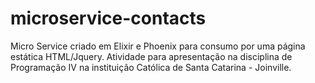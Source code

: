 # microservice-contacts
Micro Service criado em Elixir e Phoenix para consumo por uma página estática HTML/Jquery. Atividade para apresentação na disciplina de Programação IV na instituição Católica de Santa Catarina - Joinville.
